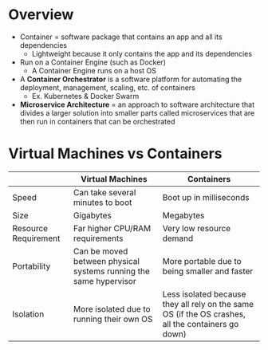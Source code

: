 # Overview
- Container = software package that contains an app and all its dependencies
	- Lightweight because it only contains the app and its dependencies
- Run on a Container Engine (such as Docker)
	- A Container Engine runs on a host OS
- A **Container Orchestrator** is a software platform for automating the deployment, management, scaling, etc. of containers
	- Ex. Kubernetes & Docker Swarm
- **Microservice Architecture** = an approach to software architecture that divides a larger solution into smaller parts called microservices that are then run in containers that can be orchestrated
# Virtual Machines vs Containers
|                      | Virtual Machines                                                  | Containers                                                                                         |
| -------------------- | ----------------------------------------------------------------- | -------------------------------------------------------------------------------------------------- |
| Speed                | Can take several minutes to boot                                  | Boot up in milliseconds                                                                            |
| Size                 | Gigabytes                                                         | Megabytes                                                                                          |
| Resource Requirement | Far higher CPU/RAM requirements                                   | Very low resource demand                                                                           |
| Portability          | Can be moved between physical systems running the same hypervisor | More portable due to being smaller and faster                                                      |
| Isolation            | More isolated due to running their own OS                         | Less isolated because they all rely on the same OS (if the OS crashes, all the containers go down) |
